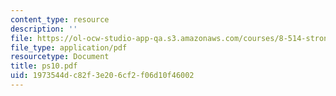 ```yaml
---
content_type: resource
description: ''
file: https://ol-ocw-studio-app-qa.s3.amazonaws.com/courses/8-514-strongly-correlated-systems-in-condensed-matter-physics-fall-2003/1973544dc82f3e206cf2f06d10f46002_ps10.pdf
file_type: application/pdf
resourcetype: Document
title: ps10.pdf
uid: 1973544d-c82f-3e20-6cf2-f06d10f46002
---
```

